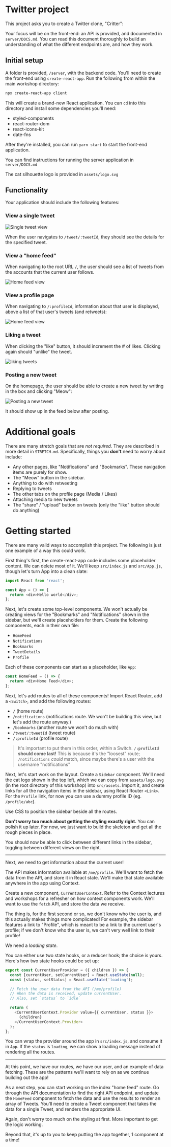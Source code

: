 # Twitter project

This project asks you to create a Twitter clone, "Critter":

Your focus will be on the front-end: an API is provided, and documented in `server/DOCS.md`. You can read this document thoroughly to build an understanding of what the different endpoints are, and how they work.

## Initial setup

A folder is provided, `/server`, with the backend code. You'll need to create the front-end using `create-react-app`. Run the following from within the main workshop directory:

```bash
npx create-react-app client
```

This will create a brand-new React application. You can `cd` into this directory and install some dependencies you'll need:

- styled-components
- react-router-dom
- react-icons-kit
- date-fns

After they're installed, you can run `yarn start` to start the front-end application.

You can find instructions for running the server application in `server/DOCS.md`

The cat silhouette logo is provided in `assets/logo.svg`

## Functionality

Your application should include the following features:

### View a single tweet

![Single tweet view](single-tweet-view.png)

When the user navigates to `/tweet/:tweetId`, they should see the details for the specified tweet.

### View a "home feed"

When navigating to the root URL `/`, the user should see a list of tweets from the accounts that the current user follows.

![Home feed view](index-view.gif)

### View a profile page

When navigating to `/:profileId`, information about that user is displayed, above a list of that user's tweets (and retweets):

![Home feed view](profile-view.png)

### Liking a tweet

When clicking the "like" button, it should increment the # of likes. Clicking again should "unlike" the tweet.

![liking tweets](like-tweet.gif)

### Posting a new tweet

On the homepage, the user should be able to create a new tweet by writing in the box and clicking "Meow":

![Posting a new tweet](post-tweet.gif)

It should show up in the feed below after posting.

# Additional goals

There are many stretch goals that are _not required._ They are described in more detail in `STRETCH.md`. Specifically, things you **don't** need to worry about include:

- Any other pages, like "Notifications" and "Bookmarks". These navigation items are purely for show.
- The "Meow" button in the sidebar.
- Anything to do with retweeting
- Replying to tweets
- The other tabs on the profile page (Media / Likes)
- Attaching media to new tweets
- The "share" / "upload" button on tweets (only the "like" button should do anything)

# Getting started

There are many valid ways to accomplish this project. The following is just one example of a way this could work.

First thing's first, the create-react-app code includes some placeholder content. We can delete most of it. We'll keep `src/index.js` and `src/App.js`, though let's turn App into a clean slate:

```js
import React from 'react';

const App = () => {
  return <div>Hello world</div>;
};
```

Next, let's create some top-level components. We won't actually be creating views for the "Bookmarks" and "Notifications" shown in the sidebar, but we'll create placeholders for them. Create the following components, each in their own file:

- `HomeFeed`
- `Notifications`
- `Bookmarks`
- `TweetDetails`
- `Profile`

Each of these components can start as a placeholder, like `App`:

```js
const HomeFeed = () => {
  return <div>Home Feed</div>;
};
```

Next, let's add routes to all of these components! Import React Router, add a `<Switch>`, and add the following routes:

- `/` (home route)
- `/notifications` (notifications route. We won't be building this view, but let's add the route anyway.)
- `/bookmarks` (another route we won't do much with)
- `/tweet/:tweetId` (tweet route)
- `/:profileId` (profile route)

> It's important to put them in this order, within a Switch. **`/:profileId` should come last!** This is because it's the "loosest" route; `/notifications` _could_ match, since maybe there's a user with the username "notifications"

Next, let's start work on the layout. Create a `Sidebar` component. We'll need the cat logo shown in the top left, which we can copy from `assets/logo.svg` (in the root directory of this workshop) into `src/assets`. Import it, and create links for all the navigation items in the sidebar, using React Router `<Link>`. For the `Profile` link, for now you can use a dummy profile ID (eg. `/profile/abc`).

Use CSS to position the sidebar beside all the routes.

**Don't worry too much about getting the styling exactly right.** You can polish it up later. For now, we just want to build the skeleton and get all the rough pieces in place.

You should now be able to click between different links in the sidebar, toggling between different views on the right.

---

Next, we need to get information about the current user!

The API makes information available at `/me/profile`. We'll want to fetch the data from the API, and store it in React state. We'll make that state available anywhere in the app using Context.

Create a new component, `CurrentUserContext`. Refer to the Context lectures and workshops for a refresher on how context components work. We'll want to use the `fetch` API, and store the data we receive.

The thing is, for the first second or so, we don't know who the user is, and this actually makes things more complicated! For example, the sidebar features a link to "Profile", which is meant to be a link to the current user's profile; if we don't know who the user is, we can't very well link to their profile!

We need a _loading state_.

You can either use two state hooks, or a reducer hook; the choice is yours. Here's how two state hooks could be set up:

```js
export const CurrentUserProvider = ({ children }) => {
  const [currentUser, setCurrentUser] = React.useState(null);
  const [status, setStatus] = React.useState('loading');

  // Fetch the user data from the API (/me/profile)
  // When the data is received, update currentUser.
  // Also, set `status` to `idle`

  return (
    <CurrentUserContext.Provider value={{ currentUser, status }}>
      {children}
    </CurrentUserContext.Provider>
  );
};
```

You can wrap the provider around the app in `src/index.js`, and consume it in `App`. If the `status` is `loading`, we can show a loading message instead of rendering all the routes.

---

At this point, we have our routes, we have our user, and an example of data fetching. These are the patterns we'll want to rely on as we continue building out the app!

As a next step, you can start working on the index "home feed" route. Go through the API documentation to find the right API endpoint, and update the `HomeFeed` component to fetch the data and use the results to render an array of Tweets. You'll need to create a Tweet component that takes the data for a single Tweet, and renders the appropriate UI.

Again, don't worry too much on the styling at first. More important to get the logic working.

Beyond that, it's up to you to keep putting the app together, 1 component at a time!
